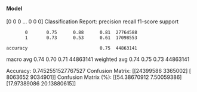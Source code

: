 #### Model
[0 0 0 ... 0 0 0]
Classification Report:
              precision    recall  f1-score   support

           0       0.75      0.88      0.81  27764588
           1       0.73      0.53      0.61  17098553

    accuracy                           0.75  44863141
   macro avg       0.74      0.70      0.71  44863141
weighted avg       0.74      0.75      0.73  44863141

Accuracy: 0.7452551527767527
Confusion Matrix:
[[24399586  3365002]
 [ 8063652  9034901]]
Confusion Matrix (%):
[[54.38670912  7.50059386]
 [17.97389086 20.13880615]]
